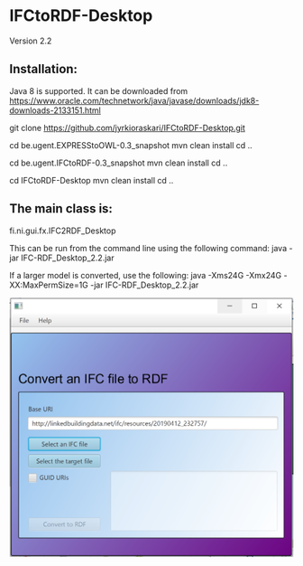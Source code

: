 # IFCtoRDF-Desktop
Version 2.2

## Installation: 
Java 8 is supported. It can be downloaded from https://www.oracle.com/technetwork/java/javase/downloads/jdk8-downloads-2133151.html




git clone https://github.com/jyrkioraskari/IFCtoRDF-Desktop.git

cd be.ugent.EXPRESStoOWL-0.3_snapshot
mvn clean install
cd ..

cd be.ugent.IFCtoRDF-0.3_snapshot
mvn clean install
cd ..

cd IFCtoRDF-Desktop
mvn clean install
cd ..



## The main class is:

fi.ni.gui.fx.IFC2RDF_Desktop

This can  be run from the command line using the following command:
java -jar IFC-RDF_Desktop_2.2.jar

If a larger model is converted, use the following:
java -Xms24G -Xmx24G -XX:MaxPermSize=1G  -jar IFC-RDF_Desktop_2.2.jar

![GitHub Logo](/fi.ni.ifc-rdf-desktop/src/main/resources/screen.png)

